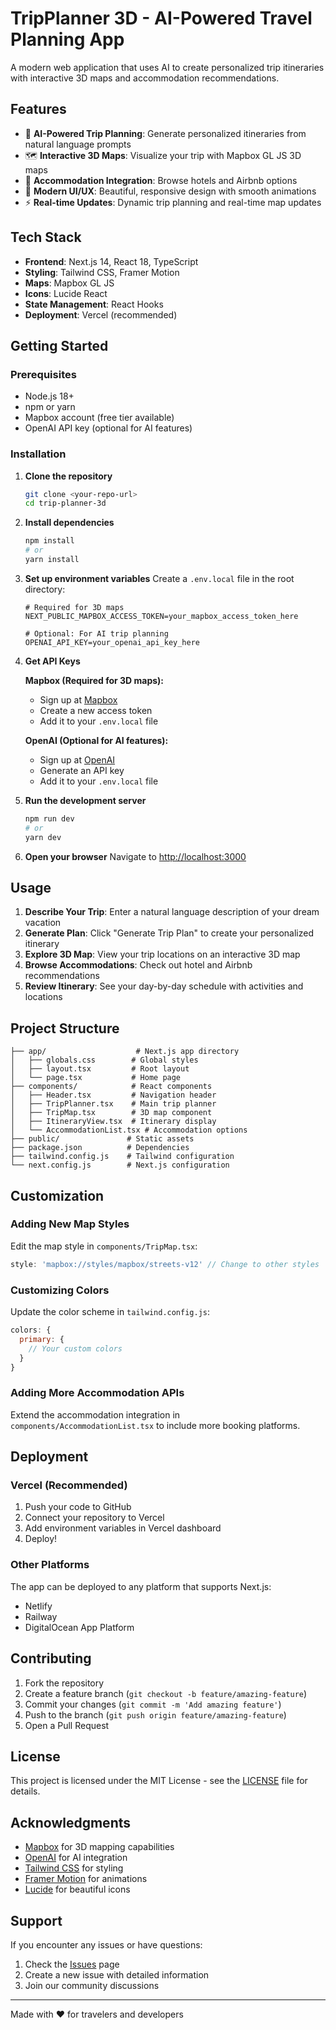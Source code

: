 # TripPlanner 3D - AI-Powered Travel Planning App

A modern web application that uses AI to create personalized trip itineraries with interactive 3D maps and accommodation recommendations.

## Features

- 🤖 **AI-Powered Trip Planning**: Generate personalized itineraries from natural language prompts
- 🗺️ **Interactive 3D Maps**: Visualize your trip with Mapbox GL JS 3D maps
- 🏨 **Accommodation Integration**: Browse hotels and Airbnb options
- 📱 **Modern UI/UX**: Beautiful, responsive design with smooth animations
- ⚡ **Real-time Updates**: Dynamic trip planning and real-time map updates

## Tech Stack

- **Frontend**: Next.js 14, React 18, TypeScript
- **Styling**: Tailwind CSS, Framer Motion
- **Maps**: Mapbox GL JS
- **Icons**: Lucide React
- **State Management**: React Hooks
- **Deployment**: Vercel (recommended)

## Getting Started

### Prerequisites

- Node.js 18+ 
- npm or yarn
- Mapbox account (free tier available)
- OpenAI API key (optional for AI features)

### Installation

1. **Clone the repository**
   ```bash
   git clone <your-repo-url>
   cd trip-planner-3d
   ```

2. **Install dependencies**
   ```bash
   npm install
   # or
   yarn install
   ```

3. **Set up environment variables**
   Create a `.env.local` file in the root directory:
   ```env
   # Required for 3D maps
   NEXT_PUBLIC_MAPBOX_ACCESS_TOKEN=your_mapbox_access_token_here
   
   # Optional: For AI trip planning
   OPENAI_API_KEY=your_openai_api_key_here
   ```

4. **Get API Keys**

   **Mapbox (Required for 3D maps):**
   - Sign up at [Mapbox](https://account.mapbox.com/)
   - Create a new access token
   - Add it to your `.env.local` file

   **OpenAI (Optional for AI features):**
   - Sign up at [OpenAI](https://platform.openai.com/)
   - Generate an API key
   - Add it to your `.env.local` file

5. **Run the development server**
   ```bash
   npm run dev
   # or
   yarn dev
   ```

6. **Open your browser**
   Navigate to [http://localhost:3000](http://localhost:3000)

## Usage

1. **Describe Your Trip**: Enter a natural language description of your dream vacation
2. **Generate Plan**: Click "Generate Trip Plan" to create your personalized itinerary
3. **Explore 3D Map**: View your trip locations on an interactive 3D map
4. **Browse Accommodations**: Check out hotel and Airbnb recommendations
5. **Review Itinerary**: See your day-by-day schedule with activities and locations

## Project Structure

```
├── app/                    # Next.js app directory
│   ├── globals.css        # Global styles
│   ├── layout.tsx         # Root layout
│   └── page.tsx           # Home page
├── components/            # React components
│   ├── Header.tsx         # Navigation header
│   ├── TripPlanner.tsx    # Main trip planner
│   ├── TripMap.tsx        # 3D map component
│   ├── ItineraryView.tsx  # Itinerary display
│   └── AccommodationList.tsx # Accommodation options
├── public/               # Static assets
├── package.json          # Dependencies
├── tailwind.config.js    # Tailwind configuration
└── next.config.js        # Next.js configuration
```

## Customization

### Adding New Map Styles
Edit the map style in `components/TripMap.tsx`:
```typescript
style: 'mapbox://styles/mapbox/streets-v12' // Change to other styles
```

### Customizing Colors
Update the color scheme in `tailwind.config.js`:
```javascript
colors: {
  primary: {
    // Your custom colors
  }
}
```

### Adding More Accommodation APIs
Extend the accommodation integration in `components/AccommodationList.tsx` to include more booking platforms.

## Deployment

### Vercel (Recommended)
1. Push your code to GitHub
2. Connect your repository to Vercel
3. Add environment variables in Vercel dashboard
4. Deploy!

### Other Platforms
The app can be deployed to any platform that supports Next.js:
- Netlify
- Railway
- DigitalOcean App Platform

## Contributing

1. Fork the repository
2. Create a feature branch (`git checkout -b feature/amazing-feature`)
3. Commit your changes (`git commit -m 'Add amazing feature'`)
4. Push to the branch (`git push origin feature/amazing-feature`)
5. Open a Pull Request

## License

This project is licensed under the MIT License - see the [LICENSE](LICENSE) file for details.

## Acknowledgments

- [Mapbox](https://mapbox.com/) for 3D mapping capabilities
- [OpenAI](https://openai.com/) for AI integration
- [Tailwind CSS](https://tailwindcss.com/) for styling
- [Framer Motion](https://framer.com/motion) for animations
- [Lucide](https://lucide.dev/) for beautiful icons

## Support

If you encounter any issues or have questions:
1. Check the [Issues](https://github.com/yourusername/trip-planner-3d/issues) page
2. Create a new issue with detailed information
3. Join our community discussions

---

Made with ❤️ for travelers and developers 